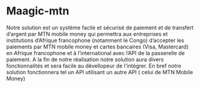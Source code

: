 # Maagic-mtn
Notre solution est un système facile et sécurisé de paiement et de transfert d’argent par MTN mobile money qui permettra aux entreprises et institutions d’Afrique francophone (notamment le Congo) d’accepter les paiements par MTN mobile money et cartes bancaires (Visa, Mastercard) en Afrique francophone et à l’international avec l’API de la passerelle de paiement. A la fin de notre réalisation notre solution aura divers fonctionnalités et sera facile au dévellopeur de l'intégrer. En bref notre solution fonctionnera tel un API utilisant un autre API ( celui de MTN Mobile Money)
